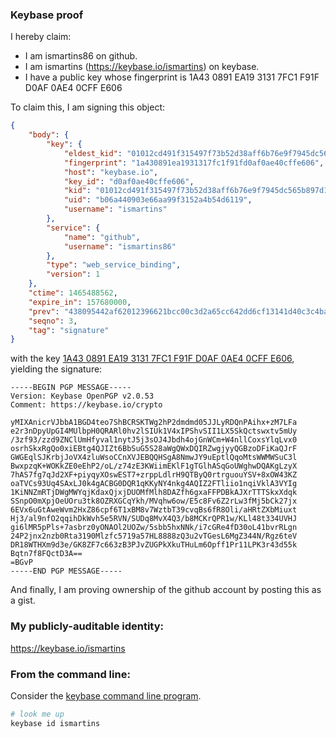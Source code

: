 ### Keybase proof

I hereby claim:

  * I am ismartins86 on github.
  * I am ismartins (https://keybase.io/ismartins) on keybase.
  * I have a public key whose fingerprint is 1A43 0891 EA19 3131 7FC1  F91F D0AF 0AE4 0CFF E606

To claim this, I am signing this object:

```json
{
    "body": {
        "key": {
            "eldest_kid": "01012cd491f315497f73b52d38aff6b76e9f7945dc565b897d13c1b592e52bdc9c9a0a",
            "fingerprint": "1a430891ea1931317fc1f91fd0af0ae40cffe606",
            "host": "keybase.io",
            "key_id": "d0af0ae40cffe606",
            "kid": "01012cd491f315497f73b52d38aff6b76e9f7945dc565b897d13c1b592e52bdc9c9a0a",
            "uid": "b06a440903e66aa99f3152a4b54d6119",
            "username": "ismartins"
        },
        "service": {
            "name": "github",
            "username": "ismartins86"
        },
        "type": "web_service_binding",
        "version": 1
    },
    "ctime": 1465488562,
    "expire_in": 157680000,
    "prev": "438095442af62012396621bcc00c3d2a65cc642dd6cf13141d40c3c4ba6a7f11",
    "seqno": 3,
    "tag": "signature"
}
```

with the key [1A43 0891 EA19 3131 7FC1  F91F D0AF 0AE4 0CFF E606](https://keybase.io/ismartins), yielding the signature:

```
-----BEGIN PGP MESSAGE-----
Version: Keybase OpenPGP v2.0.53
Comment: https://keybase.io/crypto

yMIXAnicrVJbbA1BGD4teo7ShBCRSKTWg2hP2dmdmd05JJLyRDQnPAihx+zM7LFa
e2r3nDpyUpGI4MUlbpH0QRARl0hv2lSIUk1V4xIPShvSII1LX5SkQctswxtv5mUy
/3zf93/zzd9ZNClUmHfyval1nytJ5j3sOJ4Jbdh4ojGnWCm+W4nllCoxsYlqLvx0
osrhSkxRgQo0xiEBtg4QJIZt6BbSuG5S28aWgQWxDQIRZwgjyyQGBzoDFiKaQJrF
GWGEqlSJKrbjJoVX4zluWsoCCnXVJEBQQHSgA8NmwJY9uEptlQqoMtsWWMWSuC3l
BwxpzqK+WOKkZE0eEhP2/oL/z74zE3KWiimEKlF1gTGlhASqGoUWghwDQAKgLzyX
7hAS7fg7qJd2XF+piyqyXOswEST7+zrppLdlrH9QTByQ0rtrguouYSV+8xOW43KZ
oaTVCs93Uq4SAxLJ0k4gACBG0DQR1qKKyNY4nkg4AQIZ2FTliio1nqiVklA3VYIg
1KiNNZmRTjDWgMWYqjKdaxQjxjDUOMfMlh8DAZfh6gxaFFPDBkAJXrTTTSkxXdqk
SSnpO0mXpjOeUOru3tk8OZRXGCqYkh/MVqhw6ow/E5c8Fv6Z2rLw3fMj5bCk27jx
6EVx6uGtAweWvm2HxZ86cpf6T1xBM8v7WztbT39cvqBs6fR8Oli/aHRtZXbMiuxt
Hj3/al9nfO2qqihDkWvh5e5RVN/SUDq8MvX4Q3/b8MCKrQPR1w/KLl48t334UVHJ
gi6lMR5pPls+7asbrz0yONAOl2UOZw/5sbb5hxNNk/i7cGRe4fD30oL41bvrRLgn
24P2jnx2nzb0Rta3190Mlzfc5719a57HL8888zQ3u2vTGesL6MgZ344N/Rgz6teV
DR18WTHXm9d3e/GK8ZF7c663zB3PJvZUGPkXkuTHuLm6Opff1Pr11LPK3r43d55k
Bqtn7f8FQctD3A==
=BGvP
-----END PGP MESSAGE-----

```

And finally, I am proving ownership of the github account by posting this as a gist.

### My publicly-auditable identity:

https://keybase.io/ismartins

### From the command line:

Consider the [keybase command line program](https://keybase.io/download).

```bash
# look me up
keybase id ismartins
```
